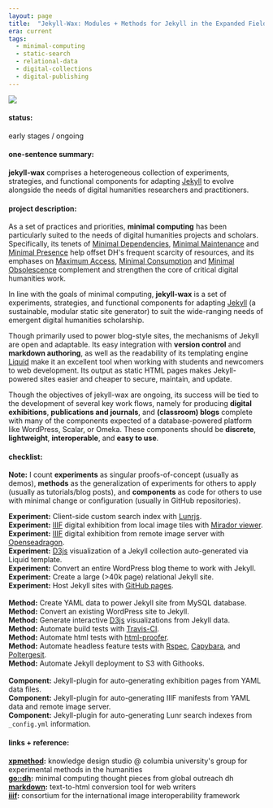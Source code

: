 ```yaml
---
layout: page
title:  "Jekyll-Wax: Modules + Methods for Jekyll in the Expanded Field"
era: current
tags:
  - minimal-computing
  - static-search
  - relational-data
  - digital-collections
  - digital-publishing
---
```

<img src="http://www.vvork.com/wp-content/uploads/2009/01/picture-8.png"/>

#### status:
early stages / ongoing

#### one-sentence summary:
__jekyll-wax__ comprises a heterogeneous collection of experiments, strategies, and functional components for adapting [Jekyll](http://jekyllrb.com) to evolve alongside the needs of digital humanities researchers and practitioners.

#### project description:

As a set of practices and priorities, **minimal computing** has been particularly suited to the needs of digital humanities projects and scholars. Specifically, its tenets of [Minimal Dependencies](http://go-dh.github.io/mincomp/thoughts/2016/10/03/tldr#minimal-dependencies), [Minimal Maintenance](http://go-dh.github.io/mincomp/thoughts/2016/10/03/tldr#minimal-maintenance) and [Minimal Presence](http://go-dh.github.io/mincomp/thoughts/2016/10/03/tldr#minimal-presence) help offset DH's frequent scarcity of resources, and its emphases on [Maximum Access](http://go-dh.github.io/mincomp/thoughts/2016/10/03/tldr#maximum-access), [Minimal Consumption](http://go-dh.github.io/mincomp/thoughts/2016/10/03/tldr#minimal-use) and [Minimal Obsolescence](http://go-dh.github.io/mincomp/thoughts/2016/10/03/tldr#minimal-obsolescence) complement and strengthen the core of critical digital humanities work.

In line with the goals of minimal computing, **jekyll-wax** is a set of experiments, strategies, and functional components for adapting [Jekyll](http://jekyllrb.com) (a sustainable, modular static site generator) to suit the wide-ranging needs of emergent digital humanities scholarship.

Though primarily used to power blog-style sites, the mechanisms of Jekyll are open and adaptable. Its easy integration with **version control** and **markdown authoring**, as well as the readability of its templating engine [Liquid](https://help.shopify.com/themes/liquid) make it an excellent tool when working with students and newcomers to web development. Its output as static HTML pages makes Jekyll-powered sites easier and cheaper to secure, maintain, and update.

Though the objectives of jekyll-wax are ongoing, its success will be tied to the development of several key work flows, namely for producing **digital exhibitions**, **publications and journals**, and **(classroom) blogs** complete with many of the components expected of a database-powered platform like WordPress, Scalar, or Omeka. These components should be **discrete**, **lightweight**, **interoperable**, and **easy to use**.

#### checklist:

**Note:** I count **experiments** as singular proofs-of-concept (usually as demos), **methods** as the generalization of experiments for others to apply (usually as tutorials/blog posts), and **components** as code for others to use with minimal change or configuration (usually in GitHub repositories).

<i class="fa fa-check-square-o" aria-hidden="true"></i>
**Experiment:** Client-side custom search index with [Lunrjs](https://lunrjs.com).
<a href="http://marii.info/historical-photos/" style="border-bottom:none;"><i class="fa fa-flask" aria-hidden="true"></i></a><br>
<i class="fa fa-check-square-o" aria-hidden="true"></i> **Experiment:** [IIIF](http://iiif.io/) digital exhibition from local image tiles with [Mirador viewer](http://projectmirador.org).<br>
<i class="fa fa-check-square-o" aria-hidden="true"></i> **Experiment:** [IIIF](http://iiif.io/) digital exhibition from remote image server with [Openseadragon](https://openseadragon.github.io/).
<a href="http://marii.info/historical-photos/" style="border-bottom:none;"><i class="fa fa-flask" aria-hidden="true"></i></a><br>
<i class="fa fa-check-square-o" aria-hidden="true"></i> **Experiment:** [D3js](https://d3js.org/) visualization of a Jekyll collection auto-generated via Liquid template.
<a href="https://cul.github.io/bunraku-demo/visualize/connected-characters/" style="border-bottom:none;"><i class="fa fa-flask" aria-hidden="true"></i></a><br>
<i class="fa fa-check-square-o" aria-hidden="true"></i> **Experiment:** Convert an entire WordPress blog theme to work with Jekyll.
<a href="https://cul.github.io/ldpd-devlib/" style="border-bottom:none;"><i class="fa fa-flask" aria-hidden="true"></i></a><br>
<i class="fa fa-check-square-o" aria-hidden="true"></i> **Experiment:** Create a large (>40k page) relational Jekyll site.
<a href="https://cul.github.io/bunraku-demo/" style="border-bottom:none;"><i class="fa fa-flask" aria-hidden="true"></i></a><br>
<i class="fa fa-check-square-o" aria-hidden="true"></i> **Experiment:** Host Jekyll sites with [GitHub pages](https://pages.github.com/).
<a href="https://cul.github.io/bunraku-demo/" style="border-bottom:none;"><i class="fa fa-flask" aria-hidden="true"></i></a><br>
<br>
<i class="fa fa-check-square-o" aria-hidden="true"></i> **Method:** Create YAML data to power Jekyll site from MySQL database.
<a href="/notes/the-summer-of-puppets" style="border-bottom:none;"><i class="fa fa-paper-plane-o" aria-hidden="true"></i></a><br>
<i class="fa fa-check-square-o" aria-hidden="true"></i> **Method:** Convert an existing WordPress site to Jekyll.
<a href="/notes/wp-to-jekyll-the-alt-route" style="border-bottom:none;"><i class="fa fa-paper-plane-o" aria-hidden="true"></i></a><br>
<i class="fa fa-check-square-o" aria-hidden="true"></i> **Method:** Generate interactive [D3js](https://d3js.org/) visualizations from Jekyll data.
<a href="/notes/autogenerate-json-for-d3-from-jekyll-collection-data" style="border-bottom:none;"><i class="fa fa-paper-plane-o" aria-hidden="true"></i></a><br>
<i class="fa fa-check-square-o" aria-hidden="true"></i> **Method:** Automate build tests with [Travis-CI](http://travis-ci.org).
<a href="/notes/jekyll-ci" style="border-bottom:none;"><i class="fa fa-paper-plane-o" aria-hidden="true"></i></a><br>
<i class="fa fa-check-square-o" aria-hidden="true"></i> **Method:** Automate html tests with [html-proofer](https://github.com/gjtorikian/html-proofer).
<a href="/notes/jekyll-ci" style="border-bottom:none;"><i class="fa fa-paper-plane-o" aria-hidden="true"></i></a><br>
<i class="fa fa-check-square-o" aria-hidden="true"></i> **Method:** Automate headless feature tests with [Rspec](http://rspec.info/), [Capybara](http://teamcapybara.github.io/capybara/), and [Poltergesit](https://github.com/teampoltergeist/poltergeist).
<a href="/notes/headless-test-dynamic-search" style="border-bottom:none;"><i class="fa fa-paper-plane-o" aria-hidden="true"></i></a><br>
<i class="fa fa-square-o" aria-hidden="true"></i> **Method:** Automate Jekyll deployment to S3 with Githooks.<br>
<br>
<i class="fa fa-check-square-o" aria-hidden="true"></i> **Component:** Jekyll-plugin for auto-generating exhibition pages from YAML data files.
<a href="https://github.com/mnyrop/yaml-splitter" style="border-bottom:none;"><i class="fa fa-github-alt" aria-hidden="true"></i></a><br>
<i class="fa fa-square-o" aria-hidden="true"></i> **Component:** Jekyll-plugin for auto-generating IIIF manifests from YAML data and remote image server.<br>
<i class="fa fa-square-o" aria-hidden="true"></i> **Component:** Jekyll-plugin for auto-generating Lunr search indexes from `_config.yml` information.<br>

#### links + reference:

__[xpmethod](http://xpmethod.plaintext.in):__ knowledge design studio @ columbia university's group for experimental methods in the humanities <br>
__[go::dh](http://go-dh.github.io/mincomp/thoughts/):__ minimal computing thought pieces from global outreach dh<br>
__[markdown](https://daringfireball.net/projects/markdown/):__  text-to-html conversion tool for web writers<br>
__[iiif](http://iiif.io/):__ consortium for the international image interoperability framework<br>
